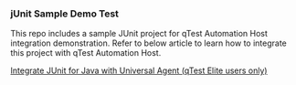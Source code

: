 ### jUnit Sample Demo Test

This repo includes a sample JUnit project for qTest Automation Host integration demonstration. Refer to below article to learn how to integrate this project with qTest Automation Host.

[Integrate JUnit for Java with Universal Agent (qTest Elite users only)](https://documentation.tricentis.com/qtest/od/en/content/qtest_launch/universal_agent_user_guides/integrate_junit_for_java_with_universal_agent.htm)

